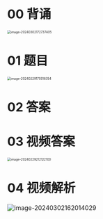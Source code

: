 # 00 背诵

<img src="https://cvp.oss-cn-shanghai.aliyuncs.com/picgo/202403021727559.png" alt="image-20240302172737405" style="zoom: 50%;" />

# 01 题目

<img src="https://cvp.oss-cn-shanghai.aliyuncs.com/picgo/202402291755439.png" alt="image-20240229175518354" style="zoom:50%;" />



# 02 答案







# 03 视频答案

<img src="https://cvp.oss-cn-shanghai.aliyuncs.com/picgo/202402292121162.png" alt="image-20240229212122100" style="zoom:50%;" />

# 04 视频解析

![image-20240302162014029](https://cvp.oss-cn-shanghai.aliyuncs.com/picgo/202403021620481.png)
